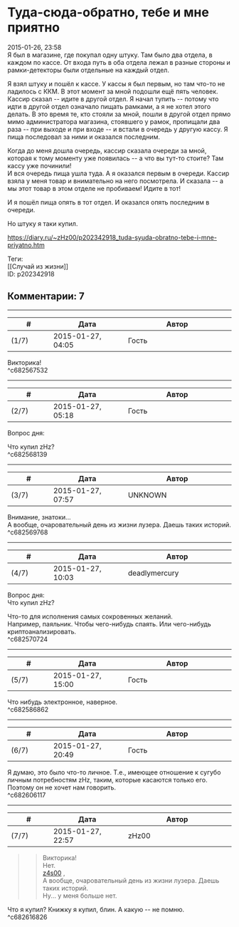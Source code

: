 Туда-сюда-обратно, тебе и мне приятно
=====================================

  
2015-01-26, 23:58  
 Я был в магазине, где покупал одну штуку. Там было два отдела, в каждом по кассе. От входа путь в оба отдела лежал в разные стороны и рамки-детекторы были отдельные на каждый отдел.   
   
 Я взял штуку и пошёл к кассе. У кассы я был первым, но там что-то не ладилось с ККМ. В этот момент за мной подошли ещё пять человек. Кассир сказал -- идите в другой отдел. Я начал тупить -- потому что идти в другой отдел означало пищать рамками, а я не хотел этого делать. В это время те, кто стояли за мной, пошли в другой отдел прямо мимо администратора магазина, стоявшего у рамок, пропищали два раза -- при выходе и при входе -- и встали в очередь у другую кассу. Я пища последовал за ними и оказался последним.   
   
 Когда до меня дошла очередь, кассир сказала очереди за мной, которая к тому моменту уже появилась -- а что вы тут-то стоите? Там кассу уже починили!   
 И вся очередь пища ушла туда. А я оказался первым в очереди. Кассир взяла у меня товар и внимательно на него посмотрела. И сказала -- а мы этот товар в этом отделе не пробиваем! Идите в тот!   
   
 И я пошёл пища опять в тот отдел. И оказался опять последним в очереди.   
   
 Но штуку я таки купил.   
  
<https://diary.ru/~zHz00/p202342918_tuda-syuda-obratno-tebe-i-mne-priyatno.htm>  
  
Теги:  
[[Случай из жизни]]  
ID: p202342918  


Комментарии: 7
--------------

  


---



|         #         |              Дата              |                     Автор                     |           ID           |
| --- | --- | --- | --- |
| (1/7) | 2015-01-27, 04:05 | Гость | c682567532 |

  
 Викторика!   
 ^c682567532

---



|         #         |              Дата              |                     Автор                     |           ID           |
| --- | --- | --- | --- |
| (2/7) | 2015-01-27, 05:18 | Гость | c682568139 |

  
 Вопрос дня:   
   
 Что купил zHz?   
 ^c682568139

---



|         #         |              Дата              |                     Автор                     |           ID           |
| --- | --- | --- | --- |
| (3/7) | 2015-01-27, 07:57 | UNKNOWN | c682569768 |

  
 Внимание, знатоки...   
 А вообще, очаровательный день из жизни лузера. Даешь таких историй.   
 ^c682569768

---



|         #         |              Дата              |                     Автор                     |           ID           |
| --- | --- | --- | --- |
| (4/7) | 2015-01-27, 10:03 | deadlymercury | c682570724 |

  
  Вопрос дня:   
 Что купил zHz?    
   
 Что-то для исполнения самых сокровенных желаний.   
 Например, паяльник. Чтобы чего-нибудь спаять. Или чего-нибудь криптоанализировать.   
 ^c682570724

---



|         #         |              Дата              |                     Автор                     |           ID           |
| --- | --- | --- | --- |
| (5/7) | 2015-01-27, 15:00 | Гость | c682586862 |

  
 Что нибудь электронное, наверное.   
 ^c682586862

---



|         #         |              Дата              |                     Автор                     |           ID           |
| --- | --- | --- | --- |
| (6/7) | 2015-01-27, 20:49 | Гость | c682606117 |

  
 Я думаю, это было что-то личное. Т.е., имеющее отношение к сугубо личным потребностям zHz, таким, которые касаются только его. Поэтому он не хочет нам говорить.   
 ^c682606117

---



|         #         |              Дата              |                     Автор                     |           ID           |
| --- | --- | --- | --- |
| (7/7) | 2015-01-27, 22:57 | zHz00 | c682616826 |

  
 >>Викторика!   
 Нет.   
  [z4s00](http://z4s00.diary.ru "Kitsuneko's eye")  ,   
 >>А вообще, очаровательный день из жизни лузера. Даешь таких историй.   
 Ну... у меня больше нет.   
   
 Что я купил? Книжку я купил, блин. А какую -- не помню.   
 ^c682616826